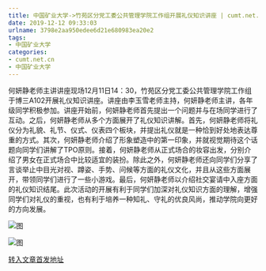 ```yaml
---
title: 中国矿业大学->竹苑区分党工委公共管理学院工作组开展礼仪知识讲座 | cumt.net.cn
date: 2019-12-12 09:33:03
urlname: 3798e2aa950edee6d21e680983ea20e2
tags: 
- 中国矿业大学
categories:
- cumt.net.cn
- 中国矿业大学
---
```

何妍静老师主讲讲座现场12月11日14：30，竹苑区分党工委公共管理学院工作组于博三A102开展礼仪知识讲座。讲座由李玉雪老师主持，何妍静老师主讲，各年级同学积极参加。讲座开始前，何妍静老师首先提出一个问题并与在场同学进行了互动。之后，何妍静老师从多个方面展开了礼仪知识讲解。首先，何妍静老师将礼仪分为礼貌、礼节、仪式、仪表四个板块，并提出礼仪就是一种恰到好处地表达尊重的方式。其次，何妍静老师介绍了形象塑造中的第一印象，并就视觉期待这个话题向同学们讲解了TPO原则。接着，何妍静老师从正式场合的妆容出发，分别介绍了男女在正式场合中比较适宜的装扮。除此之外，何妍静老师还向同学们分享了言谈举止中目光对视、蹲姿、手势、问候等方面的礼仪文化，并且从这些方面展开，带领同学们进行了一些小游戏。最后，何妍静老师以介绍社交宴请中入座方面的礼仪知识结尾。此次活动的开展有利于同学们加深对礼仪知识方面的理解，增强同学们对礼仪的重视，也有利于培养一种知礼、守礼的优良风尚，推动学院向更好的方向发展。

![图](http://xwzx.cumt.edu.cn/_upload/article/images/ae/13/edd85f1742fa883e35893757bd9f/2074d4a1-db54-465b-8e9b-66f506f81f94.jpg)

![图](http://xwzx.cumt.edu.cn/_upload/article/images/ae/13/edd85f1742fa883e35893757bd9f/2b9aacaf-2f9e-450b-8900-9ab6ceb1726c.jpg)

[转入文章首发地址](http://xwzx.cumt.edu.cn/73/ef/c523a553967/page.htm)